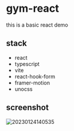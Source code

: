 # gym-react

this is a basic react demo

## stack

- react
- typescript
- vite
- react-hook-form
- framer-motion
- unocss

## screenshot

![20230124140535](https://cully-blog.oss-cn-chengdu.aliyuncs.com/20230124140535.png)
